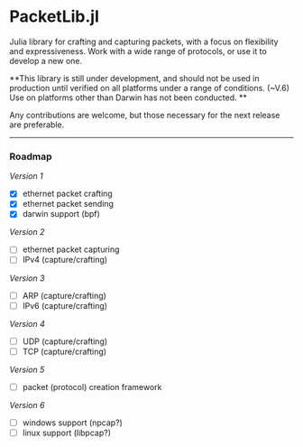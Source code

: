 # PacketLib.jl

Julia library for crafting and capturing packets, with a focus on flexibility and expressiveness. Work with a wide range of protocols, or use it to develop a new one.

**This library is still under development, and should not be used in production until verified on all platforms under a range of conditions. (~V.6) Use on platforms other than Darwin has not been conducted. **

Any contributions are welcome, but those necessary for the next release are preferable.

___

### Roadmap

_Version 1_

- [x] ethernet packet crafting
- [x] ethernet packet sending
- [x] darwin support (bpf)

_Version 2_

- [ ] ethernet packet capturing
- [ ] IPv4 (capture/crafting)

_Version 3_

- [ ] ARP (capture/crafting)
- [ ] IPv6 (capture/crafting)

_Version 4_

- [ ] UDP (capture/crafting)
- [ ] TCP (capture/crafting)

_Version 5_

- [ ] packet (protocol) creation framework

_Version 6_

- [ ] windows support (npcap?)
- [ ] linux support (libpcap?)
